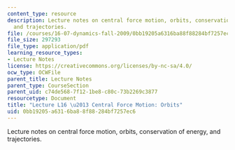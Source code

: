 ```yaml
---
content_type: resource
description: Lecture notes on central force motion, orbits, conservation of energy,
  and trajectories.
file: /courses/16-07-dynamics-fall-2009/0bb19205a6316ba88f88284bf7257ec6_MIT16_07F09_Lec16.pdf
file_size: 297293
file_type: application/pdf
learning_resource_types:
- Lecture Notes
license: https://creativecommons.org/licenses/by-nc-sa/4.0/
ocw_type: OCWFile
parent_title: Lecture Notes
parent_type: CourseSection
parent_uid: c74de568-7f12-1be8-c80c-73b2269c3877
resourcetype: Document
title: "Lecture L16 \u2013 Central Force Motion: Orbits"
uid: 0bb19205-a631-6ba8-8f88-284bf7257ec6
---
```

Lecture notes on central force motion, orbits, conservation of energy, and trajectories.